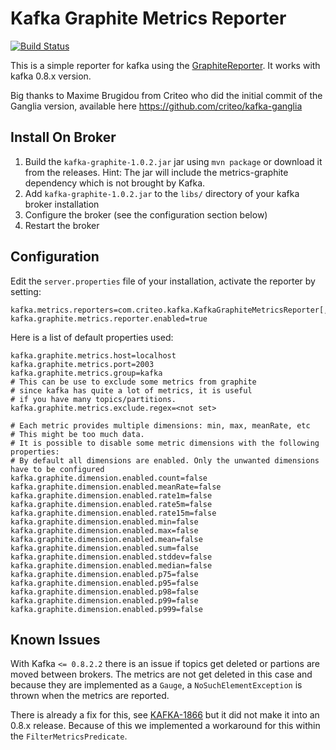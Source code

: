 Kafka Graphite Metrics Reporter
==============================

[![Build Status](https://travis-ci.org/emetriq/kafka-graphite.svg)](https://travis-ci.org/emetriq/kafka-graphite)

This is a simple reporter for kafka using the 
[GraphiteReporter](https://dropwizard.github.io/metrics/2.2.0/apidocs/com/yammer/metrics/reporting/GraphiteReporter.html). It works with
kafka 0.8.x version.

Big thanks to Maxime Brugidou from Criteo who did the initial commit of the Ganglia version,
available here https://github.com/criteo/kafka-ganglia

Install On Broker
------------

1. Build the `kafka-graphite-1.0.2.jar` jar using `mvn package` or download it from the releases.
   Hint: The jar will include the metrics-graphite dependency
   which is not brought by Kafka.
2. Add `kafka-graphite-1.0.2.jar` to the `libs/` directory of your kafka broker installation
3. Configure the broker (see the configuration section below)
4. Restart the broker

Configuration
------------

Edit the `server.properties` file of your installation, activate the reporter by setting:

    kafka.metrics.reporters=com.criteo.kafka.KafkaGraphiteMetricsReporter[,kafka.metrics.KafkaCSVMetricsReporter[,....]]
    kafka.graphite.metrics.reporter.enabled=true

Here is a list of default properties used:

    kafka.graphite.metrics.host=localhost
    kafka.graphite.metrics.port=2003
    kafka.graphite.metrics.group=kafka
    # This can be use to exclude some metrics from graphite 
    # since kafka has quite a lot of metrics, it is useful
    # if you have many topics/partitions.
    kafka.graphite.metrics.exclude.regex=<not set>

    # Each metric provides multiple dimensions: min, max, meanRate, etc
    # This might be too much data.
    # It is possible to disable some metric dimensions with the following properties:
    # By default all dimensions are enabled. Only the unwanted dimensions have to be configured
    kafka.graphite.dimension.enabled.count=false
    kafka.graphite.dimension.enabled.meanRate=false
    kafka.graphite.dimension.enabled.rate1m=false
    kafka.graphite.dimension.enabled.rate5m=false
    kafka.graphite.dimension.enabled.rate15m=false
    kafka.graphite.dimension.enabled.min=false
    kafka.graphite.dimension.enabled.max=false
    kafka.graphite.dimension.enabled.mean=false
    kafka.graphite.dimension.enabled.sum=false
    kafka.graphite.dimension.enabled.stddev=false
    kafka.graphite.dimension.enabled.median=false
    kafka.graphite.dimension.enabled.p75=false
    kafka.graphite.dimension.enabled.p95=false
    kafka.graphite.dimension.enabled.p98=false
    kafka.graphite.dimension.enabled.p99=false
    kafka.graphite.dimension.enabled.p999=false


Known Issues
----------

With Kafka  `<= 0.8.2.2` there is an issue if topics get deleted or partions are moved between brokers.
The metrics are not get deleted in this case and because they are implemented as a `Gauge`, a `NoSuchElementException`
is thrown when the metrics are reported.

There is already a fix for this, see [KAFKA-1866](https://issues.apache.org/jira/browse/KAFKA-1866) but it did not make
it into an 0.8.x release. Because of this we implemented a workaround for this within the `FilterMetricsPredicate`.
